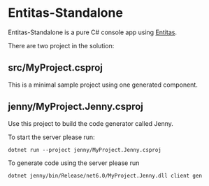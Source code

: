 # Entitas-Standalone

Entitas-Standalone is a pure C# console app using [Entitas](https://github.com/sschmid/Entitas).

There are two project in the solution:

## src/MyProject.csproj
This is a minimal sample project using one generated component.

## jenny/MyProject.Jenny.csproj
Use this project to build the code generator called Jenny.

To start the server please run:

```
dotnet run --project jenny/MyProject.Jenny.csproj
```

To generate code using the server please run

```
dotnet jenny/bin/Release/net6.0/MyProject.Jenny.dll client gen
```
